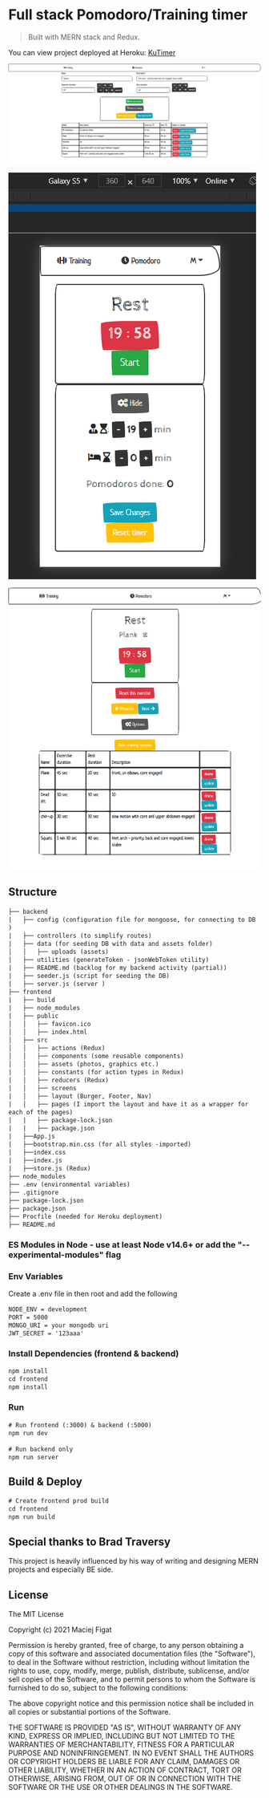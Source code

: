 # Full stack Pomodoro/Training timer 

> Built with MERN stack and Redux.

You can view project deployed at Heroku: [KuTimer](https://kutimer.herokuapp.com/) 

![screenshot](https://github.com/MaciejFigat/pomodoro/blob/main/backend/data/uploads/screenshot2.png)

![screenshot](https://github.com/MaciejFigat/pomodoro/blob/main/backend/data/uploads/screenshotPomodoro.png)

![screenshot](https://github.com/MaciejFigat/pomodoro/blob/main/backend/data/uploads/screenshotTraining.png)



## Structure
```
├── backend
|   ├── config (configuration file for mongoose, for connecting to DB )
|   ├── controllers (to simplify routes)
|   ├── data (for seeding DB with data and assets folder)
│   │   ├── uploads (assets)
|   ├── utilities (generateToken - jsonWebToken utility)
|   ├── README.md (backlog for my backend activity (partial))
|   ├── seeder.js (script for seeding the DB)
|   ├── server.js (server )
├── frontend
|   ├── build
|   ├── node_modules
|   ├── public
│   │   ├── favicon.ico
│   │   ├── index.html
│   ├── src
│   │   ├── actions (Redux)
│   │   ├── components (some reusable components)
│   │   ├── assets (photos, graphics etc.)
|   │   ├── constants (for action types in Redux)
|   │   ├── reducers (Redux)
|   │   ├── screens
|   │   ├── layout (Burger, Footer, Nav) 
|   │   ├── pages (I import the layout and have it as a wrapper for each of the pages)
|   |   ├── package-lock.json
|   |   ├── package.json
|   ├──App.js
|   ├──bootstrap.min.css (for all styles -imported)
|   ├──index.css
|   ├──index.js
|   ├──store.js (Redux)
├── node_modules
├── .env (environmental variables)
├── .gitignore
├── package-lock.json
├── package.json
├── Procfile (needed for Heroku deployment)
├── README.md
```

### ES Modules in Node - use at least Node v14.6+ or add the "--experimental-modules" flag

### Env Variables

Create a .env file in then root and add the following

```
NODE_ENV = development
PORT = 5000
MONGO_URI = your mongodb uri
JWT_SECRET = '123aaa'

```

### Install Dependencies (frontend & backend)

```
npm install
cd frontend
npm install
```

### Run

```
# Run frontend (:3000) & backend (:5000)
npm run dev

# Run backend only
npm run server
```

## Build & Deploy

```
# Create frontend prod build
cd frontend
npm run build
```
## Special thanks to Brad Traversy
This project is heavily influenced by his way of writing and designing MERN projects and especially BE side. 

## License

The MIT License

Copyright (c) 2021 Maciej Figat

Permission is hereby granted, free of charge, to any person obtaining a copy
of this software and associated documentation files (the "Software"), to deal
in the Software without restriction, including without limitation the rights
to use, copy, modify, merge, publish, distribute, sublicense, and/or sell
copies of the Software, and to permit persons to whom the Software is
furnished to do so, subject to the following conditions:

The above copyright notice and this permission notice shall be included in
all copies or substantial portions of the Software.

THE SOFTWARE IS PROVIDED "AS IS", WITHOUT WARRANTY OF ANY KIND, EXPRESS OR
IMPLIED, INCLUDING BUT NOT LIMITED TO THE WARRANTIES OF MERCHANTABILITY,
FITNESS FOR A PARTICULAR PURPOSE AND NONINFRINGEMENT. IN NO EVENT SHALL THE
AUTHORS OR COPYRIGHT HOLDERS BE LIABLE FOR ANY CLAIM, DAMAGES OR OTHER
LIABILITY, WHETHER IN AN ACTION OF CONTRACT, TORT OR OTHERWISE, ARISING FROM,
OUT OF OR IN CONNECTION WITH THE SOFTWARE OR THE USE OR OTHER DEALINGS IN
THE SOFTWARE.